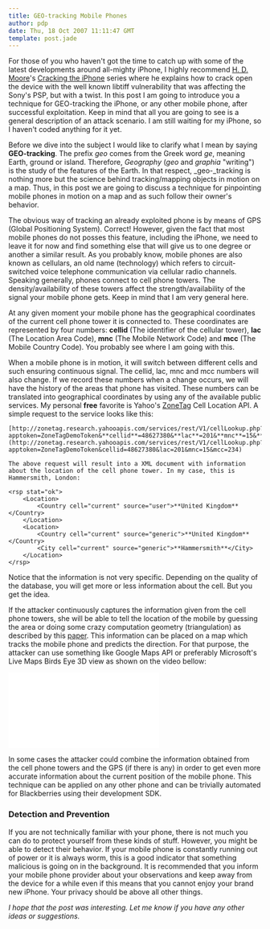 ```yaml
---
title: GEO-tracking Mobile Phones
author: pdp
date: Thu, 18 Oct 2007 11:11:47 GMT
template: post.jade
---
```


For those of you who haven't got the time to catch up with some of the latest developments around all-mighty iPhone, I highly recommend [H. D. Moore](http://www.metasploit.com/)'s [Cracking the iPhone](http://blog.metasploit.com/2007/10/cracking-iphone-part-21.html) series where he explains how to crack open the device with the well known libtiff vulnerability that was affecting the Sony's PSP, but with a twist. In this post I am going to introduce you a technique for GEO-tracking the iPhone, or any other mobile phone, after successful exploitation. Keep in mind that all you are going to see is a general description of an attack scenario. I am still waiting for my iPhone, so I haven't coded anything for it yet.

Before we dive into the subject I would like to clarify what I mean by saying **GEO-tracking**. The prefix _geo_ comes from the Greek word _ge_, meaning Earth, ground or island. Therefore, _Geography_ (_geo_ and _graphia_ "writing") is the study of the features of the Earth. In that respect, _geo-_tracking is nothing more but the science behind tracking/mapping objects in motion on a map. Thus, in this post we are going to discuss a technique for pinpointing mobile phones in motion on a map and as such follow their owner's behavior.

The obvious way of tracking an already exploited phone is by means of GPS (Global Positioning System). Correct! However, given the fact that most mobile phones do not posses this feature, including the iPhone, we need to leave it for now and find something else that will give us to one degree or another a similar result. As you probably know, mobile phones are also known as cellulars, an old name (technology) which refers to circuit-switched voice telephone communication via cellular radio channels. Speaking generally, phones connect to cell phone towers. The density/availability of these towers affect the strength/availability of the signal your mobile phone gets. Keep in mind that I am very general here.

At any given moment your mobile phone has the geographical coordinates of the current cell phone tower it is connected to. These coordinates are represented by four numbers: **cellid** (The identifier of the cellular tower), **lac** (The Location Area Code), **mnc** (The Mobile Network Code) and **mcc** (The Mobile Country Code). You probably see where I am going with this.

When a mobile phone is in motion, it will switch between different cells and such ensuring continuous signal. The cellid, lac, mnc and mcc numbers will also change. If we record these numbers when a change occurs, we will have the history of the areas that phone has visited. These numbers can be translated into geographical coordinates by using any of the available public services. My personal **free** favorite is Yahoo's [ZoneTag](http://developer.yahoo.com/yrb/zonetag/locatecell.html) Cell Location API. A simple request to the service looks like this:

    [http://zonetag.research.yahooapis.com/services/rest/V1/cellLookup.php?apptoken=ZoneTagDemoToken&**cellid**=48627380&**lac**=201&**mnc**=15&**mcc**=234](http://zonetag.research.yahooapis.com/services/rest/V1/cellLookup.php?apptoken=ZoneTagDemoToken&cellid=48627380&lac=201&mnc=15&mcc=234)

    The above request will result into a XML document with information about the location of the cell phone tower. In my case, this is Hammersmith, London:

    <rsp stat="ok">
    	<Location>
    		<Country cell="current" source="user">**United Kingdom**</Country>
    	</Location>
    	<Location>
    		<Country cell="current" source="generic">**United Kingdom**</Country>
    		<City cell="current" source="generic">**Hammersmith**</City>
    	</Location>
    </rsp>

Notice that the information is not very specific. Depending on the quality of the database, you will get more or less information about the cell. But you get the idea.

If the attacker continuously captures the information given from the cell phone towers, she will be able to tell the location of the mobile by guessing the area or doing some crazy computation geometry (triangulation) as described by this [paper](http://www.ncg.knaw.nl/Publicaties/Groen/pdf/44VanOosterom.pdf). This information can be placed on a map which tracks the mobile phone and predicts the direction. For that purpose, the attacker can use something like Google Maps API or preferably Microsoft's Live Maps Birds Eye 3D view as shown on the video bellow:

<iframe class="video" src="//www.youtube.com/embed/r4L4T1pUZUU" frameborder="0" allowfullscreen></iframe>

In some cases the attacker could combine the information obtained from the cell phone towers and the GPS (if there is any) in order to get even more accurate information about the current position of the mobile phone. This technique can be applied on any other phone and can be trivially automated for Blackberries using their development SDK.

### Detection and Prevention

If you are not technically familiar with your phone, there is not much you can do to protect yourself from these kinds of stuff. However, you might be able to detect their behavior. If your mobile phone is constantly running out of power or it is always worm, this is a good indicator that something malicious is going on in the background. It is recommended that you inform your mobile phone provider about your observations and keep away from the device for a while even if this means that you cannot enjoy your brand new iPhone. Your privacy should be above all other things.

_I hope that the post was interesting. Let me know if you have any other ideas or suggestions._
